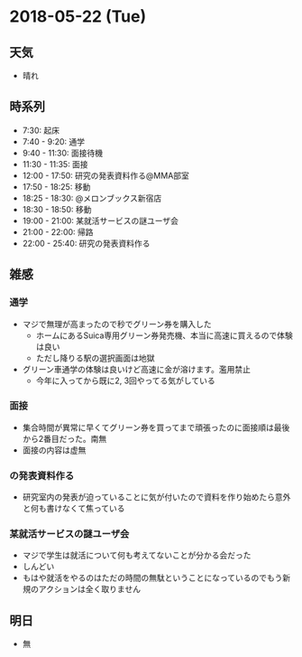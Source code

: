 # 2018-05-22 (Tue)

## 天気

- 晴れ

## 時系列

- 7:30: 起床
- 7:40 - 9:20: 通学
- 9:40 - 11:30: 面接待機
- 11:30 - 11:35: 面接
- 12:00 - 17:50: 研究の発表資料作る@MMA部室
- 17:50 - 18:25: 移動
- 18:25 - 18:30: @メロンブックス新宿店
- 18:30 - 18:50: 移動
- 19:00 - 21:00: 某就活サービスの謎ユーザ会
- 21:00 - 22:00: 帰路
- 22:00 - 25:40: 研究の発表資料作る

## 雑感

### 通学

- マジで無理が高まったので秒でグリーン券を購入した
  - ホームにあるSuica専用グリーン券発売機、本当に高速に買えるので体験は良い
  - ただし降りる駅の選択画面は地獄
- グリーン車通学の体験は良いけど高速に金が溶けます。濫用禁止
  - 今年に入ってから既に2, 3回やってる気がしている

### 面接

- 集合時間が異常に早くてグリーン券を買ってまで頑張ったのに面接順は最後から2番目だった。南無
- 面接の内容は虚無

### の発表資料作る

- 研究室内の発表が迫っていることに気が付いたので資料を作り始めたら意外と何も書けなくて焦っている

### 某就活サービスの謎ユーザ会

- マジで学生は就活について何も考えてないことが分かる会だった
- しんどい
- もはや就活をやるのはただの時間の無駄ということになっているのでもう新規のアクションは全く取りません

## 明日

- 無
